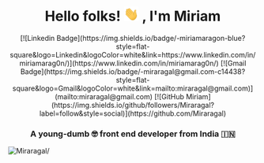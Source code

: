 
<h1 align="center">Hello folks! <img src="https://github.com/Miraragal/-Miriam-README.md/blob/main/wave.gif" width="30px"> , I'm Miriam</h1>

<p align="center">
[![Linkedin Badge](https://img.shields.io/badge/-miriamaragon-blue?style=flat-square&logo=Linkedin&logoColor=white&link=https://www.linkedin.com/in/miriamarag0n/)](https://www.linkedin.com/in/miriamarag0n/)
[![Gmail Badge](https://img.shields.io/badge/-miraragal@gmail.com-c14438?style=flat-square&logo=Gmail&logoColor=white&link=mailto:miraragal@gmail.com)](mailto:miraragal@gmail.com) [![GitHub Miriam](https://img.shields.io/github/followers/Miraragal?label=follow&style=social)](https://github.com/Miraragal)
</p>

<h3 align="center">A young-dumb 🤓 front end developer from India 🇮🇳</h3>
<p align="left"> <img src=https://komarev.com/ghpvc/?username=Miraragal alt=Miraragal/> </p>

